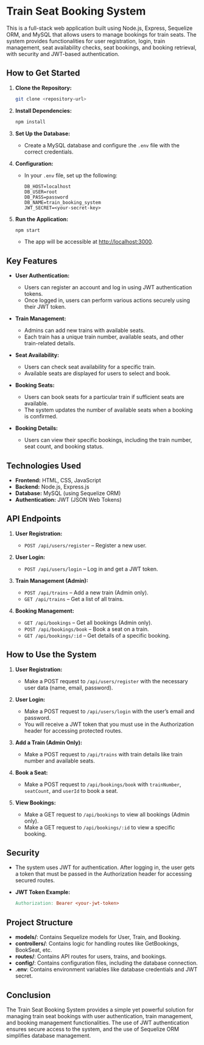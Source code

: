 # Train Seat Booking System

This is a full-stack web application built using Node.js, Express, Sequelize ORM, and MySQL that allows users to manage bookings for train seats. The system provides functionalities for user registration, login, train management, seat availability checks, seat bookings, and booking retrieval, with security and JWT-based authentication.

## How to Get Started

1. **Clone the Repository:**

   ```bash
   git clone <repository-url>
   ```

2. **Install Dependencies:**

   ```bash
   npm install
   ```

3. **Set Up the Database:**

   - Create a MySQL database and configure the `.env` file with the correct credentials.

4. **Configuration:**

   - In your `.env` file, set up the following:
     ```env
     DB_HOST=localhost
     DB_USER=root
     DB_PASS=password
     DB_NAME=train_booking_system
     JWT_SECRET=<your-secret-key>
     ```

5. **Run the Application:**
   ```bash
   npm start
   ```
   - The app will be accessible at [http://localhost:3000](http://localhost:3000).

## Key Features

- **User Authentication:**

  - Users can register an account and log in using JWT authentication tokens.
  - Once logged in, users can perform various actions securely using their JWT token.

- **Train Management:**

  - Admins can add new trains with available seats.
  - Each train has a unique train number, available seats, and other train-related details.

- **Seat Availability:**

  - Users can check seat availability for a specific train.
  - Available seats are displayed for users to select and book.

- **Booking Seats:**

  - Users can book seats for a particular train if sufficient seats are available.
  - The system updates the number of available seats when a booking is confirmed.

- **Booking Details:**
  - Users can view their specific bookings, including the train number, seat count, and booking status.

## Technologies Used

- **Frontend:** HTML, CSS, JavaScript
- **Backend:** Node.js, Express.js
- **Database:** MySQL (using Sequelize ORM)
- **Authentication:** JWT (JSON Web Tokens)

## API Endpoints

1. **User Registration:**

   - `POST /api/users/register` – Register a new user.

2. **User Login:**

   - `POST /api/users/login` – Log in and get a JWT token.

3. **Train Management (Admin):**

   - `POST /api/trains` – Add a new train (Admin only).
   - `GET /api/trains` – Get a list of all trains.

4. **Booking Management:**
   - `GET /api/bookings` – Get all bookings (Admin only).
   - `POST /api/bookings/book` – Book a seat on a train.
   - `GET /api/bookings/:id` – Get details of a specific booking.

## How to Use the System

1. **User Registration:**

   - Make a POST request to `/api/users/register` with the necessary user data (name, email, password).

2. **User Login:**

   - Make a POST request to `/api/users/login` with the user’s email and password.
   - You will receive a JWT token that you must use in the Authorization header for accessing protected routes.

3. **Add a Train (Admin Only):**

   - Make a POST request to `/api/trains` with train details like train number and available seats.

4. **Book a Seat:**

   - Make a POST request to `/api/bookings/book` with `trainNumber`, `seatCount`, and `userId` to book a seat.

5. **View Bookings:**
   - Make a GET request to `/api/bookings` to view all bookings (Admin only).
   - Make a GET request to `/api/bookings/:id` to view a specific booking.

## Security

- The system uses JWT for authentication. After logging in, the user gets a token that must be passed in the Authorization header for accessing secured routes.

- **JWT Token Example:**
  ```makefile
  Authorization: Bearer <your-jwt-token>
  ```

## Project Structure

- **models/**: Contains Sequelize models for User, Train, and Booking.
- **controllers/**: Contains logic for handling routes like GetBookings, BookSeat, etc.
- **routes/**: Contains API routes for users, trains, and bookings.
- **config/**: Contains configuration files, including the database connection.
- **.env**: Contains environment variables like database credentials and JWT secret.

## Conclusion

The Train Seat Booking System provides a simple yet powerful solution for managing train seat bookings with user authentication, train management, and booking management functionalities. The use of JWT authentication ensures secure access to the system, and the use of Sequelize ORM simplifies database management.
